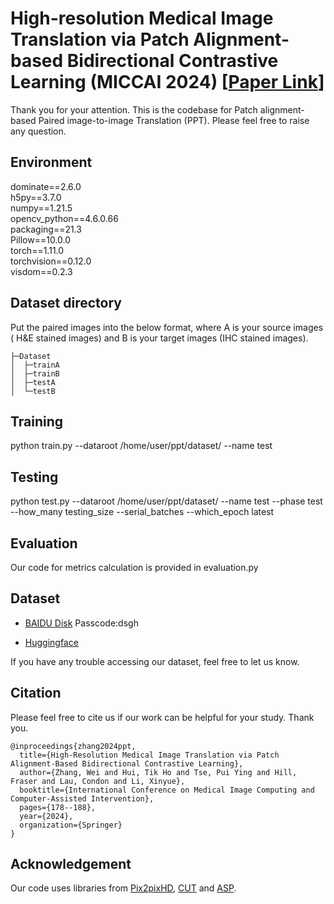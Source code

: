 # **High-resolution Medical Image Translation via Patch Alignment-based Bidirectional Contrastive Learning (MICCAI 2024)** [[Paper Link](https://link.springer.com/chapter/10.1007/978-3-031-72083-3_17)]

Thank you for your attention. This is the codebase for Patch alignment-based Paired image-to-image Translation (PPT). Please feel free to raise any question.



## Environment

dominate==2.6.0 <br>
h5py==3.7.0 <br>
numpy==1.21.5 <br>
opencv_python==4.6.0.66 <br>
packaging==21.3 <br>
Pillow==10.0.0 <br>
torch==1.11.0 <br>
torchvision==0.12.0 <br>
visdom==0.2.3 <br>



## Dataset  directory

Put the paired images into the below format, where A is your source images ( H&E stained images) and B is your target images (IHC stained images). 

```
├─Dataset
│  ├─trainA
│  ├─trainB
│  ├─testA
│  └─testB
```



## Training

python train.py --dataroot /home/user/ppt/dataset/ --name test



## Testing

python test.py --dataroot /home/user/ppt/dataset/ --name test --phase test --how_many testing_size --serial_batches --which_epoch latest



## Evaluation

Our code for metrics calculation is provided in evaluation.py



## Dataset

* [BAIDU Disk](https://pan.baidu.com/s/1kQ8PdEbWVcuqwEtc3T9avg?pwd=dsgh) Passcode:dsgh

* [Huggingface](https://huggingface.co/datasets/wzhang472/HIT/tree/main/HIT)

If you have any trouble accessing our dataset, feel free to let us know. 



## Citation

 Please feel free to cite us if our work can be helpful for your study. Thank you.

```
@inproceedings{zhang2024ppt,
  title={High-Resolution Medical Image Translation via Patch Alignment-Based Bidirectional Contrastive Learning},
  author={Zhang, Wei and Hui, Tik Ho and Tse, Pui Ying and Hill, Fraser and Lau, Condon and Li, Xinyue},
  booktitle={International Conference on Medical Image Computing and Computer-Assisted Intervention},
  pages={178--188},
  year={2024},
  organization={Springer}
}
```



## Acknowledgement

Our code uses libraries from [Pix2pixHD](https://github.com/NVIDIA/pix2pixHD), [CUT](https://github.com/taesungp/contrastive-unpaired-translation) and [ASP](https://github.com/lifangda01/AdaptiveSupervisedPatchNCE).
